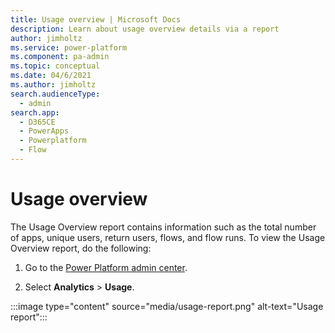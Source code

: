 ```yaml
---
title: Usage overview | Microsoft Docs
description: Learn about usage overview details via a report
author: jimholtz
ms.service: power-platform
ms.component: pa-admin
ms.topic: conceptual
ms.date: 04/6/2021
ms.author: jimholtz
search.audienceType: 
  - admin
search.app:
  - D365CE
  - PowerApps
  - Powerplatform
  - Flow
---
```


# Usage overview

The Usage Overview report contains information such as the total number of apps, unique users, return users, flows, and flow runs. To view the Usage Overview report, do the following:

1. Go to the [Power Platform admin center](https://admin.powerplatform.microsoft.com/).

2. Select **Analytics** > **Usage**.

:::image type="content" source="media/usage-report.png" alt-text="Usage report":::